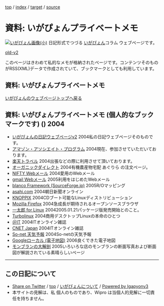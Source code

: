 [top](../index.html) / [index](index.html) / [target](http://www.igapyon.jp/igapyon/diary/memo/memoprivate.html) / [source](https://github.com/igapyon/diary/blob/master/memo/memoprivate.src.md) 

資料: いがぴょんプライベートメモ
=====================================================================================================
[![いがぴょん画像(小)](http://www.igapyon.jp/igapyon/diary/images/iga200306s.jpg "いがぴょん")](http://www.igapyon.jp/igapyon/diary/memo/memoigapyon.html) 日記形式でつづる [いがぴょん](http://www.igapyon.jp/igapyon/diary/memo/memoigapyon.html)コラム ウェブページです。

[old-v2](memoprivate-orig.html)

このページはきわめて私的なメモが格納されたページです。コンテンツそのものがRSS(XML)データで作成されていて、ブックマークとしても利用しています。

## 資料: いがぴょんプライベートメモ

[いがぴょんのウェブページトップへ戻る](../../index.html)


## 資料: いがぴょんプライベートメモ (個人的なブックマークです) () 2004


* [いがぴょんの日記ウェブページv2](http://homepage2.nifty.com/igat/igapyon/diary/index.html)  2004私の日記ウェブページそのものです。
* [アマゾン・アソシエイト・プログラム](http://www.amazon.co.jp/exec/obidos/subst/associates/join/associates.html/ref=mk_as_h_3_1/249-2834003-1474760)  2004現在、参加させていただいております。
* [楽天トラベル](http://www.mytrip.net/)  2004出張などの際に利用させて頂いております。
* [オーガニックダイレクト](http://od1.pofa.jp/ec/frame.nsf)  2004有機農産物宅配 あぐりら の注文ページ。
* [NIFTY Webメール](http://www.nifty.com/cgi-bin/cl?top1?https://enter.nifty.com/webmail)  2004愛用のWebメール
* [gmail Webメール](http://gmail.google.com/gmail)  2005利用をはじめたWebメール
* [blanco Framework (SourceForge.jp)](https://ja.osdn.net/projects/blancofw/)  2005R/Oマッピング
* [asahi.com](http://www.asahi.com/)  2004朝日新聞オンライン
* [KNOPPIX](http://unit.aist.go.jp/itri/knoppix/)  2004CDブート可能なLinuxディストリビューション
* [Mozilla Firefox](http://www.mozilla-japan.org/products/firefox/)  2004急成長が期待されるオープンソースブラウザ
* [一太郎 for Linux](http://www.justsystem.co.jp/software/dt/tarolx/)  20042005.01.21パッケージ版発売開始とのこと。
* [Turbolinux](http://www.turbolinux.co.jp/)  2004商用デスクトップLinuxの本命のひとつ
* [＠IT](http://www.atmarkit.co.jp/)  2004ITオンライン雑誌
* [CNET Japan](http://japan.cnet.com/)  2004ITオンライン雑誌
* [So-net 天気予報](http://www.so-net.ne.jp/weather/)  2004So-netの天気予報
* [Googleローカル (電子地図)](http://maps.google.co.jp/)  2006良くできた電子地図
* [モンブランの大解剖](http://minozi.s21.xrea.com/kuri/monzua.html)  2005いろいろな店のモンブランの断面写真および断面図が解説されている素晴らしいページ

----------------------------------------------------------------------------------------------------

## この日記について

* [Share on Twitter](https://twitter.com/intent/tweet?hashtags=igapyon%2Cdiary%2C%E3%81%84%E3%81%8C%E3%81%B4%E3%82%87%E3%82%93&text=%E8%B3%87%E6%96%99%3A+%E3%81%84%E3%81%8C%E3%81%B4%E3%82%87%E3%82%93%E3%83%97%E3%83%A9%E3%82%A4%E3%83%99%E3%83%BC%E3%83%88%E3%83%A1%E3%83%A2&url=http%3A%2F%2Fwww.igapyon.jp%2Figapyon%2Fdiary%2Fmemo%2Fmemoprivate.html) / [top](../index.html) / [いがぴょんについて](http://www.igapyon.jp/igapyon/diary/memo/memoigapyon.html) / [Powered by Igapyonv3](https://github.com/igapyon/igapyonv3)
* 本サイトの見解は、私 個人のものであり、Wipro は当個人的見解に一切責任を持ちません。 
